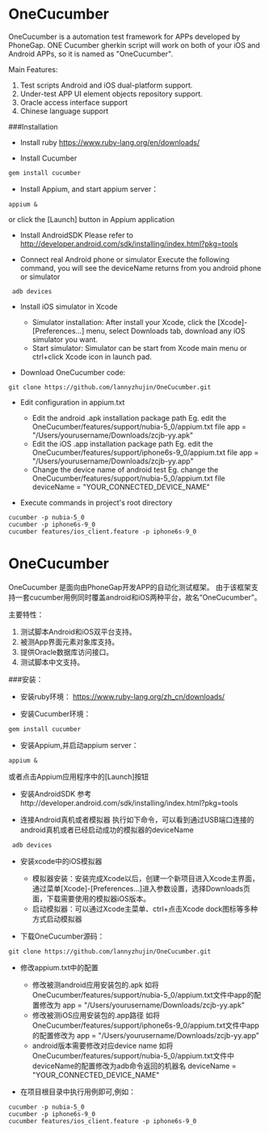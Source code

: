 # OneCucumber
OneCucumber is a automation test framework for APPs developed by PhoneGap. 
ONE Cucumber gherkin script will work on both of your iOS and Android APPs, so it is named as "OneCucumber".

Main Features:

1. Test scripts Android and iOS dual-platform support.
2. Under-test APP UI element objects repository support.
3. Oracle access interface support
4. Chinese language support

###Installation
 - Install ruby
    https://www.ruby-lang.org/en/downloads/
    
 - Install Cucumber
```
gem install cucumber
```

 - Install Appium, and start appium server：
```
appium &
```
   or click the [Launch] button in Appium application

 - Install AndroidSDK
Please refer to http://developer.android.com/sdk/installing/index.html?pkg=tools 

 - Connect real Android phone or simulator
    Execute the following command, you will see the deviceName returns from you android phone or simulator
```
 adb devices
```
 
 - Install iOS simulator in Xcode
    - Simulator installation: After install your Xcode, click the [Xcode]-[Preferences…] menu, select Downloads tab, download any iOS simulator you want.
    - Start simulator: Simulator can be start from Xcode main menu or ctrl+click Xcode icon in launch pad.

 - Download OneCucumber code:
```
git clone https://github.com/lannyzhujin/OneCucumber.git
```

 - Edit configuration in appium.txt
   - Edit the android .apk installation package path
     Eg. edit the OneCucumber/features/support/nubia-5_0/appium.txt file
     app = "/Users/yourusername/Downloads/zcjb-yy.apk"
   - Edit the iOS .app installation package path
     Eg. edit the OneCucumber/features/support/iphone6s-9_0/appium.txt file
     app = "/Users/yourusername/Downloads/zcjb-yy.app"
   - Change the device name of android test
     Eg. change the OneCucumber/features/support/nubia-5_0/appium.txt file
     deviceName = "YOUR_CONNECTED_DEVICE_NAME"

 - Execute commands in project's root directory
```
cucumber -p nubia-5_0
cucumber -p iphone6s-9_0
cucumber features/ios_client.feature -p iphone6s-9_0
```



# OneCucumber
OneCucumber 是面向由PhoneGap开发APP的自动化测试框架。
由于该框架支持一套cucumber用例同时覆盖android和iOS两种平台，故名“OneCucumber”。

主要特性：

1. 测试脚本Android和iOS双平台支持。
2. 被测App界面元素对象库支持。
3. 提供Oracle数据库访问接口。
4. 测试脚本中文支持。

###安装：
 - 安装ruby环境：
    https://www.ruby-lang.org/zh_cn/downloads/
    
 - 安装Cucumber环境：
```
gem install cucumber
```

 - 安装Appium,并启动appium server：
```
appium &
```
   或者点击Appium应用程序中的[Launch]按钮

 - 安装AndroidSDK
参考http://developer.android.com/sdk/installing/index.html?pkg=tools 

 - 连接Android真机或者模拟器
    执行如下命令，可以看到通过USB端口连接的android真机或者已经启动成功的模拟器的deviceName
```
 adb devices
```
 
 - 安装xcode中的iOS模拟器
    - 模拟器安装：安装完成Xcode以后，创建一个新项目进入Xcode主界面，通过菜单[Xcode]-[Preferences…]进入参数设置，选择Downloads页面，下载需要使用的模拟器iOS版本。
    - 启动模拟器：可以通过Xcode主菜单、ctrl+点击Xcode dock图标等多种方式启动模拟器

 - 下载OneCucumber源码：
```
git clone https://github.com/lannyzhujin/OneCucumber.git
```

 - 修改appium.txt中的配置
   - 修改被测android应用安装包的.apk
     如将OneCucumber/features/support/nubia-5_0/appium.txt文件中app的配置修改为
     app = "/Users/yourusername/Downloads/zcjb-yy.apk"
   - 修改被测iOS应用安装包的.app路径
     如将OneCucumber/features/support/iphone6s-9_0/appium.txt文件中app的配置修改为
     app = "/Users/yourusername/Downloads/zcjb-yy.app"
   - android版本需要修改对应device name
     如将OneCucumber/features/support/nubia-5_0/appium.txt文件中deviceName的配置修改为adb命令返回的机器名
     deviceName = "YOUR_CONNECTED_DEVICE_NAME"

 - 在项目根目录中执行用例即可,例如：
```
cucumber -p nubia-5_0
cucumber -p iphone6s-9_0
cucumber features/ios_client.feature -p iphone6s-9_0
```
